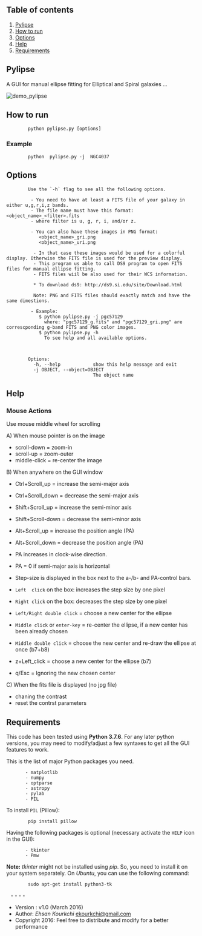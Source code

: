 ## Table of contents
1. [Pylipse](#Pylipse)
2. [How to run](#run)
3. [Options](#Options)
4. [Help](#Help)
6. [Requirements](#dependencies)

## Pylipse <a name="Pylipse"></a>

A GUI for manual ellipse fitting for Elliptical and Spiral galaxies ...

![demo_pylipse](https://user-images.githubusercontent.com/13570487/74600799-c375b400-5053-11ea-90b0-a7546a07cfb0.png)


## How to run <a name="run"></a>

            python pylipse.py [options]
            
### Example
 
            python  pylipse.py -j  NGC4037 

## Options <a name="Options"></a>

            Use the `-h` flag to see all the following options.

             - You need to have at least a FITS file of your galaxy in either u,g,r,i,z bands. 
             - The file name must have this format: <object_name>_<filter>.fits
             - where filter is u, g, r, i, and/or z. 

             - You can also have these images in PNG format: 
                <object_name>_gri.png
                <object_name>_uri.png
                
              - In that case these images would be used for a colorful display. Otherwise the FITS file is used for the preview display.
              - This program us able to call DS9 program to open FITS files for manual ellipse fitting. 
              - FITS files wiil be also used for their WCS information.

              * To download ds9: http://ds9.si.edu/site/Download.html

              Note: PNG and FITS files should exactly match and have the same dimestions. 

             - Example: 
                $ python pylipse.py -j pgc57129
                  where: "pgc57129_g.fits" and "pgc57129_gri.png" are correscponding g-band FITS and PNG color images.
                $ python pylipse.py -h 
                  To see help and all available options.



            Options:
              -h, --help            show this help message and exit
              -j OBJECT, --object=OBJECT
                                    The object name

 
## Help <a name="Help"></a>

### Mouse Actions
Use mouse middle wheel for scrolling

 A) When mouse pointer is on the image

   - scroll-down  = zoom-in
   - scroll-up    = zoom-outer
   - middle-click = re-center the image

 B) When anywhere on the GUI window
 
   - Ctrl+Scroll_up   = increase the semi-major axis
   - Ctrl+Scroll_down = decrease the semi-major axis
 
   - Shift+Scroll_up   = increase the semi-minor axis
   - Shift+Scroll-down = decrease the semi-minor axis

   - Alt+Scroll_up   = increase the position angle (PA)
   - Alt+Scroll_down = decrease the position angle (PA)
 
   - PA increases in clock-wise direction. 
   - PA = 0 if semi-major axis is horizontal
   - Step-size is displayed in the box next to the a-/b- and PA-control bars.
 
   - `Left  click` on the box: increases the step size by one pixel
   - `Right click` on the box: decreases the step size by one pixel
   
   - `Left/Right double click` = choose a new center for the ellipse
   - `Middle click` or `enter-key` = re-center the ellipse, if a new center has been already chosen
   - `Middle double click` = choose the new center and re-draw the ellipse at once (b7+b8)
   -  z+Left_click = choose a new center for the ellipse (b7)
   - q/Esc = Ignoring the new chosen center 

 C) When the fits file is displayed (no jpg file)
 
   - chaning the contrast
   - reset the contrst parameters


## Requirements <a name="dependencies"></a>

This code has been tested using **Python 3.7.6**. For any later python versions, you may need to modify/adjust a few syntaxes to get all the GUI features to work. 

This is the list of major Python packages you need. 

           - matplotlib
           - numpy
           - optparse
           - astropy
           - pylab
           - PIL


To install `PIL` (Pillow):

            pip install pillow
            
Having the following packages is optional (necessary activate the `HELP` icon in the GUI):

           - tkinter
           - Pmw
           
**Note:** *tkinter* might not be installed using *pip*. So, you need to install it on your system separately. On *Ubuntu*, you can use the following command:


            sudo apt-get install python3-tk
           
           
   - - - -
   
 * Version : v1.0 (March 2016)
 * Author: *Ehsan Kourkchi* <ekourkchi@gmail.com>
 * Copyright 2016: Feel free to distribute and modify for a better performance
